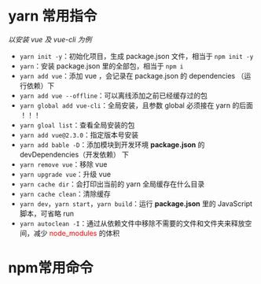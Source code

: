 # yarn 常用指令

*以安装 vue 及 vue-cli 为例*

- `yarn init -y`：初始化项目，生成 package.json 文件，相当于 `npm init -y`
- `yarn`：安装 package.json 里的全部包，相当于 `npm i`
- `yarn add vue`：添加 vue ，会记录在 package.json 的 dependencies （运行依赖）下
- `yarn add vue --offline`：可以离线添加之前已经缓存过的包
- `yarn global add vue-cli`：全局安装，且参数 global 必须接在 yarn 的后面 ！！！
- `yarn gloal list`：查看全局安装的包
- `yarn add vue@2.3.0`：指定版本号安装
- `yarn add bable -D`：添加模块到开发环境 **package.json** 的 devDependencies（开发依赖） 下
- `yarn remove vue`：移除 vue
- `yarn upgrade vue`：升级 vue
- `yarn cache dir`：会打印出当前的 yarn 全局缓存在什么目录
- `yarn cache clean`：清除缓存
- `yarn dev`，`yarn start`，`yarn build`：运行 **package.json** 里的 JavaScript 脚本，可省略 run 
- `yarn autoclean -I`：通过从依赖文件中移除不需要的文件和文件夹来释放空间，减少 <font color="red">node_modules</font> 的体积



# npm常用命令